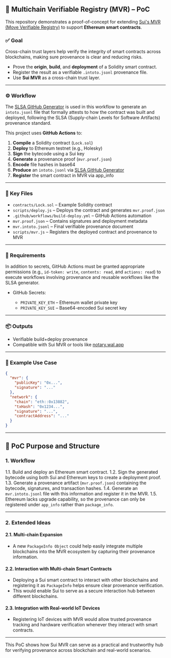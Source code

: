## 🧚 Multichain Verifiable Registry (MVR) – PoC

This repository demonstrates a proof-of-concept for extending [Sui's MVR (Move Verifiable Registry)](https://github.com/MystenLabs/mvr) to support **Ethereum smart contracts**.

### ✅ Goal

Cross-chain trust layers help verify the integrity of smart contracts across blockchains, making sure provenance is clear and reducing risks.

* Prove the **origin**, **build**, and **deployment** of a Solidity smart contract.
* Register the result as a verifiable `.intoto.jsonl` provenance file.
* Use **Sui MVR** as a cross-chain trust layer.

---

### ⚙️ Workflow

The [SLSA GitHub Generator](https://github.com/slsa-framework/slsa-github-generator) is used in this workflow to generate an `intoto.jsonl` file that formally attests to how the contract was built and deployed, following the SLSA (Supply-chain Levels for Software Artifacts) provenance standard.

This project uses **GitHub Actions** to:

1. **Compile** a Solidity contract (`Lock.sol`)
2. **Deploy** to Ethereum testnet (e.g., Holesky)
3. **Sign** the bytecode using a Sui key
4. **Generate** a provenance proof (`mvr.proof.json`)
5. **Encode** file hashes in base64
6. **Produce** an `intoto.jsonl` via [SLSA GitHub Generator](https://github.com/slsa-framework/slsa-github-generator)
7. **Register** the smart contract in MVR via app\_info

---

### 📁 Key Files

* `contracts/Lock.sol` – Example Solidity contract
* `scripts/deploy.js` – Deploys the contract and generates `mvr.proof.json`
* `.github/workflows/build-deploy.yml` – GitHub Actions automation
* `mvr.proof.json` – Contains signatures and deployment metadata
* `mvr.intoto.jsonl` – Final verifiable provenance document
* `scripts/mvr.js` – Registers the deployed contract and provenance to MVR

---

### 🔐 Requirements

In addition to secrets, GitHub Actions must be granted appropriate permissions (e.g., `id-token: write`, `contents: read`, and `actions: read`) to execute workflows involving provenance and reusable workflows like the SLSA generator.

* GitHub Secrets:

  * `PRIVATE_KEY_ETH` – Ethereum wallet private key
  * `PRIVATE_KEY_SUI` – Base64-encoded Sui secret key

---

### 📦 Outputs

* Verifiable build+deploy provenance
* Compatible with Sui MVR or tools like [notary.wal.app](https://notary.wal.app)

---

### 🦪 Example Use Case

```json
{
  "mvr": {
    "publicKey": "0x...",
    "signature": "..."
  },
  "network": {
    "chain": "eth::0x13882",
    "txHash": "0x1234...",
    "signature": "...",
    "contractAddress": "..."
  }
}
```

---

## 🚀 PoC Purpose and Structure

### 1. Workflow

1.1. Build and deploy an Ethereum smart contract.
1.2. Sign the generated bytecode using both Sui and Ethereum keys to create a deployment proof.
1.3. Generate a provenance artifact (`mvr.proof.json`) containing the bytecode, signatures, and transaction hashes.
1.4. Generate an `mvr.intoto.jsonl` file with this information and register it in the MVR.
1.5. Ethereum lacks upgrade capability, so the provenance can only be registered under `app_info` rather than `package_info`.

---

### 2. Extended Ideas

#### 2.1. Multi-chain Expansion

* A new `PackageInfo Object` could help easily integrate multiple blockchains into the MVR ecosystem by capturing their provenance information.

#### 2.2. Interaction with Multi-chain Smart Contracts

* Deploying a Sui smart contract to interact with other blockchains and registering it as `PackageInfo` helps ensure clear provenance verification.
* This would enable Sui to serve as a secure interaction hub between different blockchains.

#### 2.3. Integration with Real-world IoT Devices

* Registering IoT devices with MVR would allow trusted provenance tracking and hardware verification whenever they interact with smart contracts.

---

This PoC shows how Sui MVR can serve as a practical and trustworthy hub for verifying provenance across blockchain and real-world scenarios.
